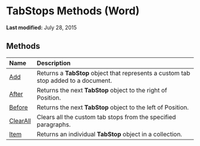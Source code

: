 
# TabStops Methods (Word)

 **Last modified:** July 28, 2015


## Methods



|**Name**|**Description**|
|:-----|:-----|
| [Add](d6996a6c-e2e7-692c-3f48-27af213803e1.md)|Returns a  **TabStop** object that represents a custom tab stop added to a document.|
| [After](4c081809-dfd9-b379-0f7b-ec1ef39eacfc.md)|Returns the next  **TabStop** object to the right of Position.|
| [Before](7a6ff83f-a1cc-1f60-6a29-08bc1f94ef7f.md)|Returns the next  **TabStop** object to the left of Position.|
| [ClearAll](757bf3e9-5641-8e78-b209-1512087fcf6d.md)|Clears all the custom tab stops from the specified paragraphs.|
| [Item](25569e1e-ce5b-0e8f-97ab-8424852abeb7.md)|Returns an individual  **TabStop** object in a collection.|
